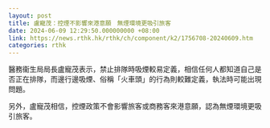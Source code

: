 ```yaml
---
layout: post
title: 盧寵茂：控煙不影響來港意願　無煙環境更吸引旅客
date: 2024-06-09 12:29:50.000000000 +08:00
link: https://news.rthk.hk/rthk/ch/component/k2/1756708-20240609.htm
categories: rthk
---
```


醫務衞生局局長盧寵茂表示，禁止排隊時吸煙較易定義，相信任何人都知道自己是否正在排隊，而邊行邊吸煙、俗稱「火車頭」的行為則較難定義，執法時可能出現問題。

另外，盧寵茂相信，控煙政策不會影響旅客或商務客來港意願，認為無煙環境更吸引旅客。
